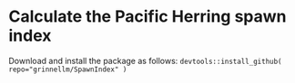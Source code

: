 # Calculate the Pacific Herring spawn index

Download and install the package as follows:
`devtools::install_github( repo="grinnellm/SpawnIndex" )`
